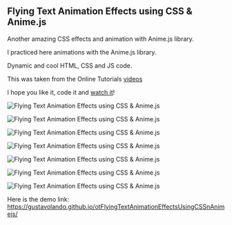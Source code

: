 ## Flying Text Animation Effects using CSS & Anime.js

Another amazing CSS effects and animation with Anime.js library.

I practiced here animations with the Anime.js library.

Dynamic and cool HTML, CSS and JS code.

This was taken from the Online Tutorials [videos](https://www.youtube.com/watch?v=GWLB00EvhE8)

I hope you like it, code it and [watch it](https://gustavolando.github.io/otFlyingTextAnimationEffectsUsingCSSnAnimejs/)!

![Flying Text Animation Effects using CSS & Anime.js](https://gustavolando.github.io/otFlyingTextAnimationEffectsUsingCSSnAnimejs/Flying%20Text%20Animation%20Effects%20using%20CSS%20&%20Anime.js%201.png)

![Flying Text Animation Effects using CSS & Anime.js](https://gustavolando.github.io/otFlyingTextAnimationEffectsUsingCSSnAnimejs/Flying%20Text%20Animation%20Effects%20using%20CSS%20&%20Anime.js%202.png)

![Flying Text Animation Effects using CSS & Anime.js](https://gustavolando.github.io/otFlyingTextAnimationEffectsUsingCSSnAnimejs/Flying%20Text%20Animation%20Effects%20using%20CSS%20&%20Anime.js%203.png)

![Flying Text Animation Effects using CSS & Anime.js](https://gustavolando.github.io/otFlyingTextAnimationEffectsUsingCSSnAnimejs/Flying%20Text%20Animation%20Effects%20using%20CSS%20&%20Anime.js%204.png)

![Flying Text Animation Effects using CSS & Anime.js](https://gustavolando.github.io/otFlyingTextAnimationEffectsUsingCSSnAnimejs/Flying%20Text%20Animation%20Effects%20using%20CSS%20&%20Anime.js%205.png)

![Flying Text Animation Effects using CSS & Anime.js](https://gustavolando.github.io/otFlyingTextAnimationEffectsUsingCSSnAnimejs/Flying%20Text%20Animation%20Effects%20using%20CSS%20&%20Anime.js%206.png)

![Flying Text Animation Effects using CSS & Anime.js](https://gustavolando.github.io/otFlyingTextAnimationEffectsUsingCSSnAnimejs/Flying%20Text%20Animation%20Effects%20using%20CSS%20&%20Anime.js%207.png)

Here is the demo link:  https://gustavolando.github.io/otFlyingTextAnimationEffectsUsingCSSnAnimejs/
